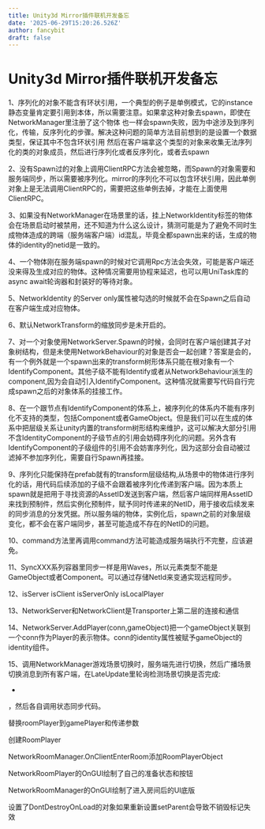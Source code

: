 ```yaml
---
title: Unity3d Mirror插件联机开发备忘
date: '2025-06-29T15:20:26.526Z'
author: fancybit
draft: false
---
```

<div class="header"><h1 class="single-title animate__animated animate__pulse animate__faster">Unity3d Mirror插件联机开发备忘</h1></div>

<div class="content" id="content"><p>1、序列化的对象不能含有环状引用，一个典型的例子是单例模式，它的instance静态变量肯定要引用到本体，所以需要注意。如果拿这种对象去spawn，即使在NetworkManager里注册了这个物体 也一样会spawn失败，因为中途涉及到序列化，传输，反序列化的步骤。解决这种问题的简单方法目前想到的是设置一个数据类型，保证其中不包含环状引用 然后在客户端拿这个类型的对象来收集无法序列化的类的对象成员，然后进行序列化或者反序列化，或者去spawn</p><p>2、没有Spawn过的对象上调用ClientRPC方法会被忽略，而Spawn的对象需要和服务端同步，所以需要被序列化。mirror的序列化不可以包含环状引用，因此单例对象上是无法调用ClientRPC的，需要把这些单例去掉，才能在上面使用ClientRPC。</p><p>3、如果没有NetworkManager在场景里的话，挂上NetworkIdentity标签的物体会在场景启动时被禁用，还不知道为什么这么设计，猜测可能是为了避免不同时生成物体造成的跨端（服务端客户端）id混乱，毕竟全都spawn出来的话，生成的物体的identity的netid是一致的。</p><p>4、一个物体刚在服务端spawn的时候对它调用Rpc方法会失效，可能是客户端还没来得及生成对应的物体。这种情况需要用协程来延迟，也可以用UniTask库的async await轮询器和封装好的等待对象。</p><p>5、NetworkIdentity 的Server only属性被勾选的时候就不会在Spawn之后自动在客户端生成对应物体。</p><p>6、默认NetworkTransform的缩放同步是未开启的。</p><p>7、对一个对象使用NetworkServer.Spawn的时候，会同时在客户端创建其子对象树结构，但是未使用NetworkBehaviour的对象是否会一起创建？答案是会的，有一个例外就是一个spawn出来的transform树形体系只能在根对象有一个IdentifyComponent。其他子级不能有Identify或者从NetworkBehaviour派生的component,因为会自动引入IdentifyComponent。这种情况就需要写代码自行完成spawn之后的对象体系的挂接工作。</p><p>8、在一个跟节点有IdentifyComponent的体系上，被序列化的体系内不能有序列化不支持的类型，包括Component或者GameObject。但是我们可以在生成的体系中把层级关系让unity内置的transform树形结构来维护，这可以解决大部分引用不含IdentityComponent的子级节点的引用会妨碍序列化的问题。另外含有IdentifyComponent的子级组件的引用不会妨害序列化，因为这部分会自动被过滤掉不参加序列化，需要自行Spawn再挂接。</p><p>9、序列化只能保持在prefab就有的transform层级结构,从场景中的物体进行序列化的话，用代码后续添加的子级不会跟着被序列化传递到客户端。因为本质上spawn就是把用于寻找资源的AssetID发送到客户端，然后客户端同样用AssetID来找到预制件，然后实例化预制件，赋予同时传递来的NetID，用于接收后续发来的同步消息的分发凭据。所以服务端的物体，实例化后，spawn之前的对象层级变化，都不会在客户端同步，甚至可能造成不存在的NetID的问题。</p><p>10、command方法里再调用command方法可能造成服务端执行不完整，应该避免。</p><p>11、SyncXXX系列容器里同步一样是用Waves，所以元素类型不能是GameObject或者Component。可以通过存储NetId来变通实现远程同步。</p><p>12、isServer isClient isServerOnly isLocalPlayer</p><p>13、NetworkServer和NetworkClient是Transporter上第二层的连接和通信</p><p>14、NetworkServer.AddPlayer(conn,gameObject)把一个gameObject关联到一个conn作为Player的表示物体。conn的identity属性被赋予gameObject的identity组件。</p><p>15、调用NetworkManager游戏场景切换时，服务端先进行切换，然后广播场景切换消息到所有客户端，在LateUpdate里轮询检测场景切换是否完成:</p><ul><li></li></ul><p>，然后各自调用状态同步代码。</p><p>替换roomPlayer到gamePlayer和传递参数</p><!-- raw HTML omitted --><!-- raw HTML omitted --><p>创建RoomPlayer</p><!-- raw HTML omitted --><!-- raw HTML omitted --><p>NetworkRoomManager.OnClientEnterRoom添加RoomPlayerObject</p><p>NetworkRoomPlayer的OnGUI绘制了自己的准备状态和按钮</p><p>NetworkRoomManager的OnGUI绘制了进入房间后的UI底版</p><p>设置了DontDestroyOnLoad的对象如果重新设置setParent会导致不销毁标记失效</p></div>

